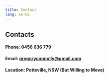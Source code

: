 ```yaml
---
title: Contact
lang: en-US
---
```


## Contacts

#### Phone: 0456 636 779

#### Email: gregoryconnolly@gmail.com

#### Location: Pottsville, NSW (But Willing to Move)
